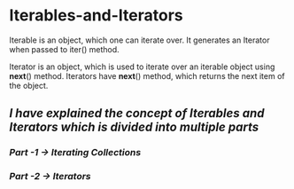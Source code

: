 # Iterables-and-Iterators

Iterable is an object, which one can iterate over. It generates an Iterator when passed to iter() method.

Iterator is an object, which is used to iterate over an iterable object using __next__() method. Iterators have __next__() method, which returns the next item of the object.

## *I have explained the concept of Iterables and Iterators which is divided into multiple parts*

###  *Part -1 -> Iterating Collections*

###  *Part -2 -> Iterators*
